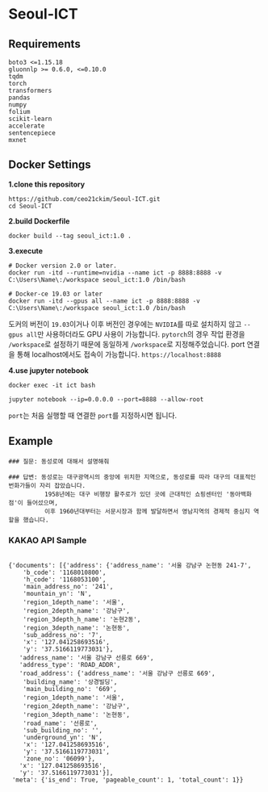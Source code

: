 # Seoul-ICT

## Requirements

```
boto3 <=1.15.18
gluonnlp >= 0.6.0, <=0.10.0
tqdm
torch
transformers
pandas
numpy
folium
scikit-learn
accelerate
sentencepiece
mxnet
```

## Docker Settings

**1.clone this repository**
``` 
https://github.com/ceo21ckim/Seoul-ICT.git
cd Seoul-ICT
```

**2.build Dockerfile**
```
docker build --tag seoul_ict:1.0 .
```

**3.execute**

```
# Docker version 2.0 or later.
docker run -itd --runtime=nvidia --name ict -p 8888:8888 -v C:\Users\Name\:/workspace seoul_ict:1.0 /bin/bash
```

```
# Docker-ce 19.03 or later
docker run -itd --gpus all --name ict -p 8888:8888 -v C:\Users\Name\:/workspace seoul_ict:1.0 /bin/bash
```

도커의 버전이 `19.03`이거나 이후 버전인 경우에는 `NVIDIA`를 따로 설치하지 않고 `--gpus all`만 사용하더라도 GPU 사용이 가능합니다. `pytorch`의 경우 작업 환경을 `/workspace`로 설정하기 때문에 동일하게 `/workspace`로 지정해주었습니다. port 연결을 통해 localhost에서도 접속이 가능합니다. `https://localhost:8888`


**4.use jupyter notebook**
```
docker exec -it ict bash

jupyter notebook --ip=0.0.0.0 --port=8888 --allow-root
```
`port`는 처음 실행할 때 연결한 `port`를 지정하시면 됩니다. 


## Example

```
### 질문: 동성로에 대해서 설명해줘

### 답변: 동성로는 대구광역시의 중앙에 위치한 지역으로, 동성로를 따라 대구의 대표적인 번화가들이 자리 잡았습니다.
          1958년에는 대구 비행장 활주로가 있던 곳에 근대적인 쇼핑센터인 '동아백화점'이 들어섰으며,
          이후 1960년대부터는 서문시장과 함께 발달하면서 영남지역의 경제적 중심지 역할을 했습니다.
```


### KAKAO API Sample
```

{'documents': [{'address': {'address_name': '서울 강남구 논현동 241-7',
    'b_code': '1168010800',
    'h_code': '1168053100',
    'main_address_no': '241',
    'mountain_yn': 'N',
    'region_1depth_name': '서울',
    'region_2depth_name': '강남구',
    'region_3depth_h_name': '논현2동',
    'region_3depth_name': '논현동',
    'sub_address_no': '7',
    'x': '127.041258693516',
    'y': '37.5166119773031'},
   'address_name': '서울 강남구 선릉로 669',
   'address_type': 'ROAD_ADDR',
   'road_address': {'address_name': '서울 강남구 선릉로 669',
    'building_name': '상경빌딩',
    'main_building_no': '669',
    'region_1depth_name': '서울',
    'region_2depth_name': '강남구',
    'region_3depth_name': '논현동',
    'road_name': '선릉로',
    'sub_building_no': '',
    'underground_yn': 'N',
    'x': '127.041258693516',
    'y': '37.5166119773031',
    'zone_no': '06099'},
   'x': '127.041258693516',
   'y': '37.5166119773031'}],
 'meta': {'is_end': True, 'pageable_count': 1, 'total_count': 1}} 

```

